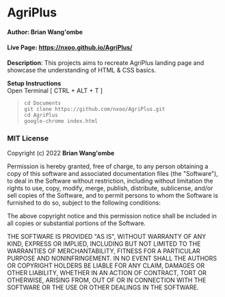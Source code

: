 # AgriPlus 

#### Author: **Brian Wang'ombe**

#### Live Page: https://nxoo.github.io/AgriPlus/

**Description**: This projects aims to recreate AgriPlus landing page and showcase the understanding of HTML & CSS basics.

**Setup Instructions**   
Open Terminal [ CTRL + ALT + T ]
>`cd Documents`   
`git clone https://github.com/nxoo/AgriPlus.git`   
`cd AgriPlus`  
`google-chrome index.html`

### MIT License

Copyright (c) 2022 **Brian Wang'ombe**

Permission is hereby granted, free of charge, to any person obtaining a copy
of this software and associated documentation files (the "Software"), to deal
in the Software without restriction, including without limitation the rights
to use, copy, modify, merge, publish, distribute, sublicense, and/or sell
copies of the Software, and to permit persons to whom the Software is
furnished to do so, subject to the following conditions:

The above copyright notice and this permission notice shall be included in all
copies or substantial portions of the Software.

THE SOFTWARE IS PROVIDED "AS IS", WITHOUT WARRANTY OF ANY KIND, EXPRESS OR
IMPLIED, INCLUDING BUT NOT LIMITED TO THE WARRANTIES OF MERCHANTABILITY,
FITNESS FOR A PARTICULAR PURPOSE AND NONINFRINGEMENT. IN NO EVENT SHALL THE
AUTHORS OR COPYRIGHT HOLDERS BE LIABLE FOR ANY CLAIM, DAMAGES OR OTHER
LIABILITY, WHETHER IN AN ACTION OF CONTRACT, TORT OR OTHERWISE, ARISING FROM,
OUT OF OR IN CONNECTION WITH THE SOFTWARE OR THE USE OR OTHER DEALINGS IN THE
SOFTWARE.
